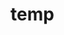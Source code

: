 # temp



















































































































































































































































































































































































































































































